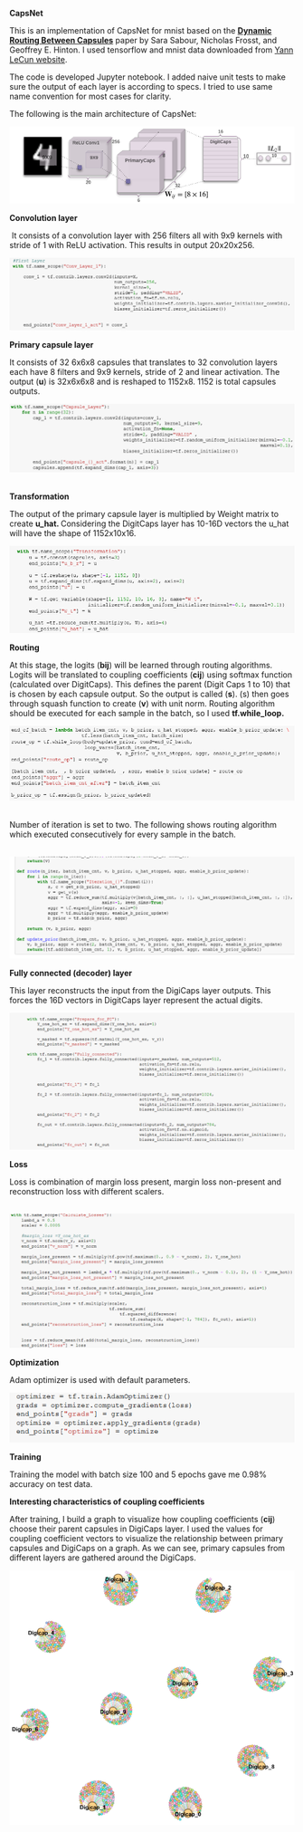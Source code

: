 <p><strong>CapsNet</strong></p>
<p>This is an implementation of CapsNet for mnist based on the <a href="https://arxiv.org/abs/1710.09829"><strong>Dynamic Routing Between Capsules</strong></a> paper by Sara Sabour, Nicholas Frosst, and Geoffrey E. Hinton. I used tensorflow and mnist data downloaded from <a href="http://yann.lecun.com/exdb/mnist/">Yann LeCun website</a>.</p>
<p>The code is developed Jupyter notebook. I added naive unit tests to make sure the output of each layer is according to specs. I tried to use same name convention for most cases for clarity.</p>
<p>The following is the main architecture of CapsNet:</p>
<p><img src="https://github.com/shawnrca/CapsNET-concepts/blob/master/pics/1.png" alt="1" /></p>
<p><strong>Convolution layer</strong></p>
<p>&nbsp;It consists of a convolution layer with 256 filters all with 9x9 kernels with stride of 1 with ReLU activation. This results in output 20x20x256.</p>
<p><img src="https://github.com/shawnrca/CapsNET-concepts/blob/master/pics/2.png" alt="2" /></p>
<p><strong>Primary capsule layer</strong></p>
<p>It consists of 32 6x6x8 capsules that translates to 32 convolution layers each have 8 filters and 9x9 kernels, stride of 2 and linear activation. The output (<strong>u</strong>) is 32x6x6x8 and is reshaped to 1152x8. 1152 is total capsules outputs.&nbsp;</p>
<p><img src="https://github.com/shawnrca/CapsNET-concepts/blob/master/pics/3.png" alt="3" />&nbsp;</p>
<p><strong>Transformation</strong></p>
<p>The output of the primary capsule layer is multiplied by Weight matrix to create <strong>u_hat. </strong>Considering the DigitCaps layer has 10-16D vectors the u_hat will have the shape of 1152x10x16.<strong><br /></strong></p>
<p><strong><img src="https://github.com/shawnrca/CapsNET-concepts/blob/master/pics/4.png" alt="4" /></strong></p>
<p><strong>Routing</strong></p>
<p>At this stage, the logits (<strong>bij</strong>) will be learned through routing algorithms. Logits will be translated to coupling coefficients (<strong>cij</strong>) using softmax function (calculated over DigitCaps). This defines the parent (Digit Caps 1 to 10) that is chosen by each capsule output. So the output is called (<strong>s</strong>). (s) then goes through squash function to create (<strong>v</strong>) with unit norm. Routing algorithm should be executed for each sample in the batch, so I used <strong>tf.while_loop.</strong></p>
<p><strong><img src="https://github.com/shawnrca/CapsNET-concepts/blob/master/pics/5.png" alt="5" /></strong>&nbsp;</p>
<p>Number of iteration is set to two. The following shows routing algorithm which executed consecutively for every sample in the batch.</p>
<p>&nbsp;<img src="https://github.com/shawnrca/CapsNET-concepts/blob/master/pics/6.png" alt="6" /></p>
<p><strong>Fully connected (decoder) layer</strong></p>
<p>This layer reconstructs the input from the DigiCaps layer outputs. This forces the 16D vectors in DigitCaps layer represent the actual digits.&nbsp;</p>
<p><img src="https://github.com/shawnrca/CapsNET-concepts/blob/master/pics/7.png" alt="7" /></p>
<p><strong>Loss</strong></p>
<p>Loss is combination of margin loss present, margin loss non-present and reconstruction loss with different scalers.</p>
<p>&nbsp;<img src="https://github.com/shawnrca/CapsNET-concepts/blob/master/pics/8.png" alt="8" /></p>
<p><strong>Optimization</strong></p>
<p>Adam optimizer is used with default parameters.</p>
<p><img src="https://github.com/shawnrca/CapsNET-concepts/blob/master/pics/9.png" alt="9" /></p>
<p><strong>Training</strong></p>
<p>Training the model with batch size 100 and 5 epochs gave me 0.98% accuracy on test data.&nbsp;</p>
<p><strong>Interesting characteristics of coupling coefficients</strong></p>
<p>After training, I build a graph to visualize how coupling coefficients (<strong>cij</strong>) choose their parent capsules in DigiCaps layer. I used the values for coupling coefficient vectors to visualize the relationship between primary capsules and DigiCaps on a graph. As we can see, primary capsules from different layers are gathered around the DigiCaps.&nbsp;</p>
<p><img src="https://github.com/shawnrca/CapsNET-concepts/blob/master/pics/10.png" alt="10" /></p>
